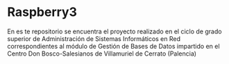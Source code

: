 # Raspberry3
En es te repositorio se encuentra el proyecto realizado en el ciclo de grado superior de Administración de Sistemas Informáticos en Red correspondientes al módulo de Gestión de Bases de Datos impartido en el Centro Don Bosco-Salesianos de Villamuriel de Cerrato (Palencia)
